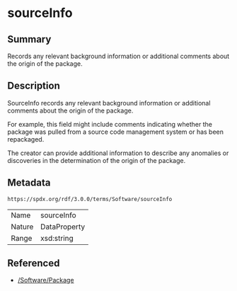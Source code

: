 <!-- Automatically generated by spec-parser v2.3.0 on 2024-07-09T12:43:38.633388+00:00 -->
<!-- SPDX-License-Identifier: Community-Spec-1.0 -->

# sourceInfo

## Summary

Records any relevant background information or additional comments
about the origin of the package.


## Description

SourceInfo records any relevant background information or additional comments
about the origin of the package.

For example, this field might include comments indicating whether the package
was pulled from a source code management system or has been repackaged.

The creator can provide additional information to describe any anomalies or
discoveries in the determination of the origin of the package.


## Metadata

`https://spdx.org/rdf/3.0.0/terms/Software/sourceInfo`


| | |
|---|---|
| Name | sourceInfo |
| Nature | DataProperty |
| Range | xsd:string |




## Referenced

- [/Software/Package](../../Software/Classes/Package.md)


